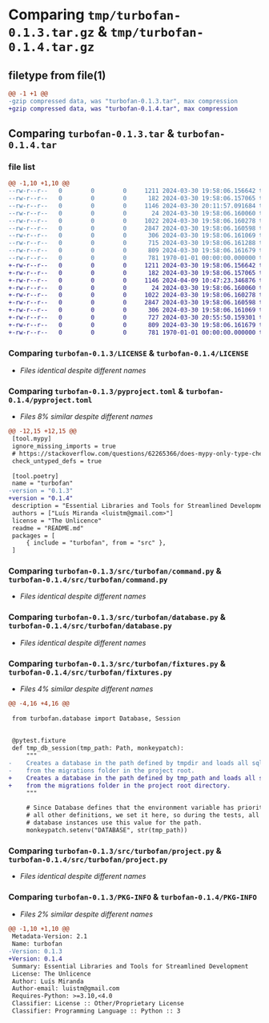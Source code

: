 # Comparing `tmp/turbofan-0.1.3.tar.gz` & `tmp/turbofan-0.1.4.tar.gz`

## filetype from file(1)

```diff
@@ -1 +1 @@
-gzip compressed data, was "turbofan-0.1.3.tar", max compression
+gzip compressed data, was "turbofan-0.1.4.tar", max compression
```

## Comparing `turbofan-0.1.3.tar` & `turbofan-0.1.4.tar`

### file list

```diff
@@ -1,10 +1,10 @@
--rw-r--r--   0        0        0     1211 2024-03-30 19:58:06.156642 turbofan-0.1.3/LICENSE
--rw-r--r--   0        0        0      182 2024-03-30 19:58:06.157065 turbofan-0.1.3/README.md
--rw-r--r--   0        0        0     1146 2024-03-30 20:11:57.091684 turbofan-0.1.3/pyproject.toml
--rw-r--r--   0        0        0       24 2024-03-30 19:58:06.160060 turbofan-0.1.3/src/turbofan/__init__.py
--rw-r--r--   0        0        0     1022 2024-03-30 19:58:06.160278 turbofan-0.1.3/src/turbofan/command.py
--rw-r--r--   0        0        0     2847 2024-03-30 19:58:06.160598 turbofan-0.1.3/src/turbofan/database.py
--rw-r--r--   0        0        0      306 2024-03-30 19:58:06.161069 turbofan-0.1.3/src/turbofan/files.py
--rw-r--r--   0        0        0      715 2024-03-30 19:58:06.161288 turbofan-0.1.3/src/turbofan/fixtures.py
--rw-r--r--   0        0        0      809 2024-03-30 19:58:06.161679 turbofan-0.1.3/src/turbofan/project.py
--rw-r--r--   0        0        0      781 1970-01-01 00:00:00.000000 turbofan-0.1.3/PKG-INFO
+-rw-r--r--   0        0        0     1211 2024-03-30 19:58:06.156642 turbofan-0.1.4/LICENSE
+-rw-r--r--   0        0        0      182 2024-03-30 19:58:06.157065 turbofan-0.1.4/README.md
+-rw-r--r--   0        0        0     1146 2024-04-09 10:47:23.346876 turbofan-0.1.4/pyproject.toml
+-rw-r--r--   0        0        0       24 2024-03-30 19:58:06.160060 turbofan-0.1.4/src/turbofan/__init__.py
+-rw-r--r--   0        0        0     1022 2024-03-30 19:58:06.160278 turbofan-0.1.4/src/turbofan/command.py
+-rw-r--r--   0        0        0     2847 2024-03-30 19:58:06.160598 turbofan-0.1.4/src/turbofan/database.py
+-rw-r--r--   0        0        0      306 2024-03-30 19:58:06.161069 turbofan-0.1.4/src/turbofan/files.py
+-rw-r--r--   0        0        0      727 2024-03-30 20:55:50.159301 turbofan-0.1.4/src/turbofan/fixtures.py
+-rw-r--r--   0        0        0      809 2024-03-30 19:58:06.161679 turbofan-0.1.4/src/turbofan/project.py
+-rw-r--r--   0        0        0      781 1970-01-01 00:00:00.000000 turbofan-0.1.4/PKG-INFO
```

### Comparing `turbofan-0.1.3/LICENSE` & `turbofan-0.1.4/LICENSE`

 * *Files identical despite different names*

### Comparing `turbofan-0.1.3/pyproject.toml` & `turbofan-0.1.4/pyproject.toml`

 * *Files 8% similar despite different names*

```diff
@@ -12,15 +12,15 @@
 [tool.mypy]
 ignore_missing_imports = true
 # https://stackoverflow.com/questions/62265366/does-mypy-only-type-check-a-function-if-it-declares-a-return-type
 check_untyped_defs = true
 
 [tool.poetry]
 name = "turbofan"
-version = "0.1.3"
+version = "0.1.4"
 description = "Essential Libraries and Tools for Streamlined Development"
 authors = ["Luís Miranda <luistm@gmail.com>"]
 license = "The Unlicence"
 readme = "README.md"
 packages = [
     { include = "turbofan", from = "src" },
 ]
```

### Comparing `turbofan-0.1.3/src/turbofan/command.py` & `turbofan-0.1.4/src/turbofan/command.py`

 * *Files identical despite different names*

### Comparing `turbofan-0.1.3/src/turbofan/database.py` & `turbofan-0.1.4/src/turbofan/database.py`

 * *Files identical despite different names*

### Comparing `turbofan-0.1.3/src/turbofan/fixtures.py` & `turbofan-0.1.4/src/turbofan/fixtures.py`

 * *Files 4% similar despite different names*

```diff
@@ -4,16 +4,16 @@
 
 from turbofan.database import Database, Session
 
 
 @pytest.fixture
 def tmp_db_session(tmp_path: Path, monkeypatch):
     """
-    Creates a database in the path defined by tmpdir and loads all sql files
-    from the migrations folder in the project root.
+    Creates a database in the path defined by tmp_path and loads all sql files
+    from the migrations folder in the project root directory.
     """
 
     # Since Database defines that the environment variable has priority over
     # all other definitions, we set it here, so during the tests, all the
     # database instances use this value for the path.
     monkeypatch.setenv("DATABASE", str(tmp_path))
```

### Comparing `turbofan-0.1.3/src/turbofan/project.py` & `turbofan-0.1.4/src/turbofan/project.py`

 * *Files identical despite different names*

### Comparing `turbofan-0.1.3/PKG-INFO` & `turbofan-0.1.4/PKG-INFO`

 * *Files 2% similar despite different names*

```diff
@@ -1,10 +1,10 @@
 Metadata-Version: 2.1
 Name: turbofan
-Version: 0.1.3
+Version: 0.1.4
 Summary: Essential Libraries and Tools for Streamlined Development
 License: The Unlicence
 Author: Luís Miranda
 Author-email: luistm@gmail.com
 Requires-Python: >=3.10,<4.0
 Classifier: License :: Other/Proprietary License
 Classifier: Programming Language :: Python :: 3
```

